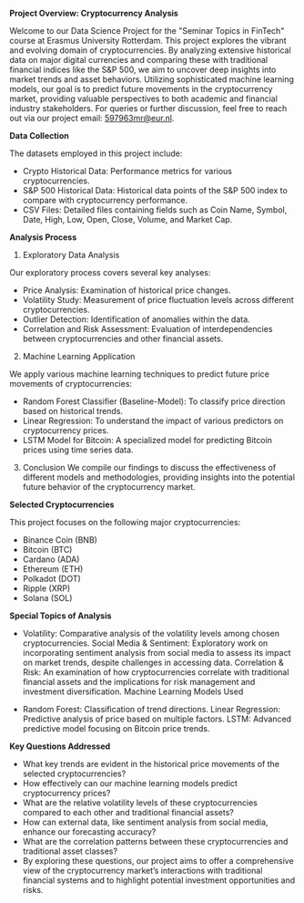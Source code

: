 **Project Overview: Cryptocurrency Analysis** 

Welcome to our Data Science Project for the "Seminar Topics in FinTech" course at Erasmus University Rotterdam. This project explores the vibrant and evolving domain of cryptocurrencies. By analyzing extensive historical data on major digital currencies and comparing these with traditional financial indices like the S&P 500, we aim to uncover deep insights into market trends and asset behaviors.
Utilizing sophisticated machine learning models, our goal is to predict future movements in the cryptocurrency market, providing valuable perspectives to both academic and financial industry stakeholders.
For queries or further discussion, feel free to reach out via our project email: 597963mr@eur.nl.

**Data Collection**

The datasets employed in this project include:

- Crypto Historical Data: Performance metrics for various cryptocurrencies.
- S&P 500 Historical Data: Historical data points of the S&P 500 index to compare with cryptocurrency performance.
- CSV Files: Detailed files containing fields such as Coin Name, Symbol, Date, High, Low, Open, Close, Volume, and Market Cap.

**Analysis Process**

1. Exploratory Data Analysis
   
Our exploratory process covers several key analyses:

- Price Analysis: Examination of historical price changes.
- Volatility Study: Measurement of price fluctuation levels across different cryptocurrencies.
- Outlier Detection: Identification of anomalies within the data.
- Correlation and Risk Assessment: Evaluation of interdependencies between cryptocurrencies and other financial assets.
  
2. Machine Learning Application
   
We apply various machine learning techniques to predict future price movements of cryptocurrencies:

- Random Forest Classifier (Baseline-Model): To classify price direction based on historical trends.
- Linear Regression: To understand the impact of various predictors on cryptocurrency prices.
- LSTM Model for Bitcoin: A specialized model for predicting Bitcoin prices using time series data.

3. Conclusion
We compile our findings to discuss the effectiveness of different models and methodologies, providing insights into the potential future behavior of the cryptocurrency market.

**Selected Cryptocurrencies**

This project focuses on the following major cryptocurrencies:

- Binance Coin (BNB)
- Bitcoin (BTC)
- Cardano (ADA)
- Ethereum (ETH)
- Polkadot (DOT)
- Ripple (XRP)
- Solana (SOL)
  
**Special Topics of Analysis**

- Volatility: Comparative analysis of the volatility levels among chosen cryptocurrencies.
Social Media & Sentiment: Exploratory work on incorporating sentiment analysis from social media to assess its impact on market trends, despite challenges in accessing data.
Correlation & Risk: An examination of how cryptocurrencies correlate with traditional financial assets and the implications for risk management and investment diversification.
Machine Learning Models Used

- Random Forest: Classification of trend directions.
Linear Regression: Predictive analysis of price based on multiple factors.
LSTM: Advanced predictive model focusing on Bitcoin price trends.

**Key Questions Addressed**
- What key trends are evident in the historical price movements of the selected cryptocurrencies?
- How effectively can our machine learning models predict cryptocurrency prices?
- What are the relative volatility levels of these cryptocurrencies compared to each other and traditional financial assets?
- How can external data, like sentiment analysis from social media, enhance our forecasting accuracy?
- What are the correlation patterns between these cryptocurrencies and traditional asset classes?
- By exploring these questions, our project aims to offer a comprehensive view of the cryptocurrency market’s interactions with traditional financial systems and to highlight potential investment opportunities and risks.
